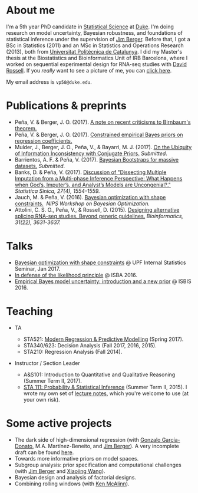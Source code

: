 # About me
I'm a 5th year PhD candidate in [Statistical Science](http://stat.duke.edu) at [Duke](http://duke.edu). I'm doing research on model uncertainty, Bayesian robustness, and foundations of statistical inference under the supervision of [Jim Berger](http://stat.duke.edu/~berger). Before that, I got a BSc in Statistics (2011) and an MSc in Statistics and Operations Research (2013), both from [Universitat Politècnica de Catalunya](http://upc.edu). I did my Master's thesis at the Biostatistics and Bioinformatics Unit of IRB Barcelona, where I worked on sequential experimental design for RNA-seq studies with [David Rossell](https://sites.google.com/site/rosselldavid/). If you *really* want to see a picture of me, you can [click here](http://VicPena.github.io/mugshot.png).

My email address is ``vp58@duke.edu``. 

# Publications & preprints
* Peña, V. & Berger, J. O. (2017). [A note on recent criticisms to Birnbaum's theorem.](https://arxiv.org/abs/1711.08093)
* Peña, V. & Berger, J. O. (2017). [Constrained empirical Bayes priors on regression coefficients.](https://arxiv.org/abs/1711.08072) 
* Mulder, J., Berger, J. O., Peña, V., & Bayarri, M. J. (2017). [On the Ubiquity of Information Inconsistency with Conjugate Priors.](https://arxiv.org/abs/1710.09700) *Submitted*.
* Barrientos, A. F. & Peña, V. (2017). [Bayesian Bootstraps for massive datasets.](https://arxiv.org/abs/1705.09998) *Submitted*.
* Banks, D. & Peña, V. (2017). [Discussion of "Dissecting Multiple Imputation from a Multi-phase Inference Perspective: What Happens when God’s, Imputer’s, and Analyst’s Models are Uncongenial?."](http://www3.stat.sinica.edu.tw/preprint/SS-2016-0302_Preprint.pdf) *Statistica Sinica, 27(4), 1554-1559.*
* Jauch, M. & Peña, V. (2016). [Bayesian optimization with shape constraints.](https://arxiv.org/abs/1612.08915)  *NIPS Workshop on Bayesian Optimization.*
* Attolini, C. S. O., Peña, V., & Rossell, D. (2015). [Designing alternative splicing RNA-seq studies. Beyond generic guidelines.](https://www.ncbi.nlm.nih.gov/pmc/articles/PMC4757954/) *Bioinformatics, 31(22), 3631-3637.*

# Talks 
* [Bayesian optimization with shape constraints](http://VicPena.github.io/BayesOptUPF.pdf) @ UPF Internal Statistics Seminar, Jan 2017.
* [In defense of the likelihood principle](http://VicPena.github.io/isba2016.pdf) @ ISBA 2016.
* [Empirical Bayes model uncertainty: introduction and a new prior](http://VicPena.github.io/isbis2016.pdf) @ ISBIS 2016.

# Teaching
* TA
  * STA521: [Modern Regression & Predictive Modelling](http://www2.stat.duke.edu/courses/Spring17/sta521/) (Spring 2017).
  * STA340/623: Decision Analysis (Fall 2017, 2016, 2015).
  * STA210: Regression Analysis (Fall 2014).

* Instructor / Section Leader
  * A&S101: Introduction to Quantitative and Qualitative Reasoning (Summer Term II, 2017). 
  * [STA 111: Probability & Statistical Inference](http://www2.stat.duke.edu/~vp58/sta111) (Summer Term II, 2015). I wrote my own set of [lecture notes](http://www2.stat.duke.edu/~vp58/sta111), which you're welcome to use (at your own risk).

# Some active projects
* The dark side of high-dimensional regression (with [Gonzalo García-Donato](http://www.uclm.es/profesorado/garcia-donato/), M.A. Martínez-Beneito, and [Jim Berger](http://stat.duke.edu/~berger)). A very incomplete draft can be found [here](https://arxiv.org/abs/1607.02993).
* Towards more informative priors on model spaces.
* Subgroup analysis: prior specification and computational challenges (with [Jim Berger](http://stat.duke.edu/~berger) and [Xiaojing Wang](http://merlot.stat.uconn.edu/~xiaojing/)).
* Bayesian design and analysis of factorial designs.
* Combining rolling windows (with [Ken McAlinn](http://www.mcalinn.com)).

